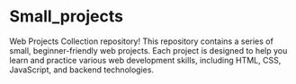# Small_projects
Web Projects Collection repository! This repository contains a series of small, beginner-friendly web projects. Each project is designed to help you learn and practice various web development skills, including HTML, CSS, JavaScript, and backend technologies.
